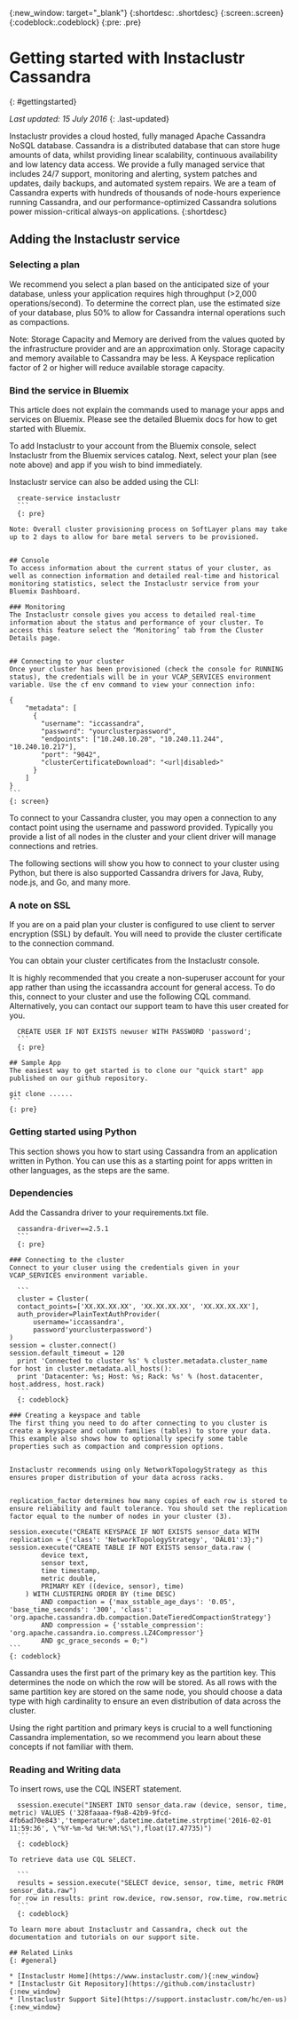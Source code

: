 {:new_window: target="_blank"}
{:shortdesc: .shortdesc}
{:screen:.screen}
{:codeblock:.codeblock}
{:pre: .pre}

# Getting started with Instaclustr Cassandra
{: #gettingstarted}

*Last updated: 15 July 2016*
{: .last-updated}

Instaclustr provides a cloud hosted, fully managed Apache Cassandra NoSQL database. Cassandra is a distributed database that can store huge amounts of data, whilst providing linear scalability, continuous availability and low latency data access. We provide a fully managed service that includes 24/7 support, monitoring and alerting, system patches and updates, daily backups, and automated system repairs. We are a team of Cassandra experts with hundreds of thousands of node-hours experience running Cassandra, and our performance-optimized Cassandra solutions power mission-critical always-on applications.
{:shortdesc}


## Adding the Instaclustr service
### Selecting a plan
We recommend you select a plan based on the anticipated size of your database, unless your application requires high throughput (>2,000 operations/second). To determine the correct plan, use the estimated size of your database, plus 50% to allow for Cassandra internal operations such as compactions.


Note: Storage Capacity and Memory are derived from the values quoted by the infrastructure provider and are an approximation only. Storage capacity and memory available to Cassandra may be less. A Keyspace replication factor of 2 or higher will reduce available storage capacity.


### Bind the service in Bluemix
This article does not explain the commands used to manage your apps and services on Bluemix. Please see the detailed Bluemix docs for how to get started with Bluemix.


To add Instaclustr to your account from the Bluemix console, select Instaclustr from the Bluemix services catalog. Next, select your plan (see note above) and app if you wish to bind immediately.


Instaclustr service can also be added using the CLI:

  ```
	create-service instaclustr
	```
	{: pre}
	
Note: Overall cluster provisioning process on SoftLayer plans may take up to 2 days to allow for bare metal servers to be provisioned.


## Console
To access information about the current status of your cluster, as well as connection information and detailed real-time and historical monitoring statistics, select the Instaclustr service from your Bluemix Dashboard.

### Monitoring
The Instaclustr console gives you access to detailed real-time information about the status and performance of your cluster. To access this feature select the ‘Monitoring’ tab from the Cluster Details page.


## Connecting to your cluster
Once your cluster has been provisioned (check the console for RUNNING status), the credentials will be in your VCAP_SERVICES environment variable. Use the cf env command to view your connection info: 

  ```
	{
		"metadata": [
		  {
		    "username": "iccassandra",
		    "password": "yourclusterpassword",
		    "endpoints": ["10.240.10.20", "10.240.11.244", "10.240.10.217"],
		    "port": "9042",
		    "clusterCertificateDownload": "<url|disabled>"
		  }
		]
	}
	```
	{: screen}

To connect to your Cassandra cluster, you may open a connection to any contact point using the username and password provided. Typically you provide a list of all nodes in the cluster and your client driver will manage connections and retries.


The following sections will show you how to connect to your cluster using Python, but there is also supported Cassandra drivers for Java, Ruby, node.js, and Go, and many more.

### A note on SSL
If you are on a paid plan your cluster is configured to use client to server encryption (SSL) by default. You will need to provide the cluster certificate to the connection command.


You can obtain your cluster certificates from the Instaclustr console.


It is highly recommended that you create a non-superuser account for your app rather than using the iccassandra account for general access. To do this, connect to your cluster and use the following CQL command. Alternatively, you can contact our support team to have this user created for you.

  ```
	CREATE USER IF NOT EXISTS newuser WITH PASSWORD 'password';
	```
	{: pre}

## Sample App
The easiest way to get started is to clone our "quick start" app published on our github repository.

  ```
	git clone ......
	```
	{: pre}

### Getting started using Python
This section shows you how to start using Cassandra from an application written in Python. You can use this as a starting point for apps written in other languages, as the steps are the same.

### Dependencies
Add the Cassandra driver to your requirements.txt file.

  ```
	cassandra-driver==2.5.1
	```
	{: pre}

### Connecting to the cluster
Connect to your cluser using the credentials given in your VCAP_SERVICES environment variable.

	```
	cluster = Cluster(
    contact_points=['XX.XX.XX.XX', 'XX.XX.XX.XX', 'XX.XX.XX.XX'],
    auth_provider=PlainTextAuthProvider(
        username='iccassandra',
        password'yourclusterpassword')
  )
  session = cluster.connect()
  session.default_timeout = 120
	print 'Connected to cluster %s' % cluster.metadata.cluster_name
  for host in cluster.metadata.all_hosts():
    print 'Datacenter: %s; Host: %s; Rack: %s' % (host.datacenter, host.address, host.rack)
	```
	{: codeblock}

### Creating a keyspace and table
The first thing you need to do after connecting to you cluster is create a keyspace and column families (tables) to store your data. This example also shows how to optionally specify some table properties such as compaction and compression options.


Instaclustr recommends using only NetworkTopologyStrategy as this ensures proper distribution of your data across racks.


replication_factor determines how many copies of each row is stored to ensure reliability and fault tolerance. You should set the replication factor equal to the number of nodes in your cluster (3).

  ```
	session.execute("CREATE KEYSPACE IF NOT EXISTS sensor_data WITH replication = {'class': 'NetworkTopologyStrategy', 'DAL01':3};")
	session.execute("CREATE TABLE IF NOT EXISTS sensor_data.raw (
            device text,
            sensor text,
            time timestamp,
            metric double,
            PRIMARY KEY ((device, sensor), time)
        ) WITH CLUSTERING ORDER BY (time DESC)
            AND compaction = {'max_sstable_age_days': '0.05', 'base_time_seconds': '300', 'class': 'org.apache.cassandra.db.compaction.DateTieredCompactionStrategy'}
            AND compression = {'sstable_compression': 'org.apache.cassandra.io.compress.LZ4Compressor'}
            AND gc_grace_seconds = 0;")
	```
	{: codeblock}

Cassandra uses the first part of the primary key as the partition key. This determines the node on which the row will be stored. As all rows with the same partition key are stored on the same node, you should choose a data type with high cardinality to ensure an even distribution of data across the cluster.

Using the right partition and primary keys is crucial to a well functioning Cassandra implementation, so we recommend you learn about these concepts if not familiar with them.

### Reading and Writing data
To insert rows, use the CQL INSERT statement.

  ```
	ssession.execute("INSERT INTO sensor_data.raw (device, sensor, time, metric) VALUES ('328faaaa-f9a8-42b9-9fcd-4fb6ad70e843','temperature',datetime.datetime.strptime('2016-02-01 11:59:36', \"%Y-%m-%d %H:%M:%S\"),float(17.47735)")
	```
	{: codeblock}
	
To retrieve data use CQL SELECT. 

	```
	results = session.execute("SELECT device, sensor, time, metric FROM sensor_data.raw")
  for row in results: print row.device, row.sensor, row.time, row.metric
	```
	{: codeblock}

To learn more about Instaclustr and Cassandra, check out the documentation and tutorials on our support site.

## Related Links
{: #general}

* [Instaclustr Home](https://www.instaclustr.com/){:new_window}
* [Instaclustr Git Repository](https://github.com/instaclustr){:new_window}
* [lnstaclustr Support Site](https://support.instaclustr.com/hc/en-us){:new_window}
